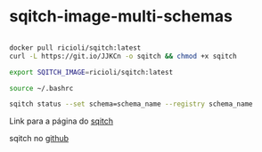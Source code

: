 # sqitch-image-multi-schemas

```bash

docker pull ricioli/sqitch:latest
curl -L https://git.io/JJKCn -o sqitch && chmod +x sqitch

export SQITCH_IMAGE=ricioli/sqitch:latest

source ~/.bashrc

sqitch status --set schema=schema_name --registry schema_name

```
Link para a página do
[sqitch](https://sqitch.org)

sqitch no [github](https://github.com/sqitchers/sqitch)
